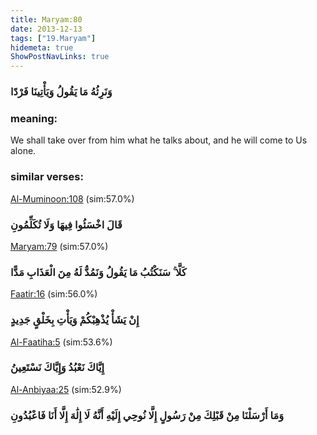 ```yaml
---
title: Maryam:80
date: 2013-12-13
tags: ["19.Maryam"]
hidemeta: true 
ShowPostNavLinks: true 
---
```

### وَنَرِثُهُ مَا يَقُولُ وَيَأْتِينَا فَرْدًا
### meaning: 
We shall take over from him what he talks about, and he will come to Us alone.
### similar verses: 

[Al-Muminoon:108](/23/108) (sim:57.0%)

### قَالَ اخْسَئُوا فِيهَا وَلَا تُكَلِّمُونِ

[Maryam:79](/19/79) (sim:57.0%)

### كَلَّا ۚ سَنَكْتُبُ مَا يَقُولُ وَنَمُدُّ لَهُ مِنَ الْعَذَابِ مَدًّا

[Faatir:16](/35/16) (sim:56.0%)

### إِنْ يَشَأْ يُذْهِبْكُمْ وَيَأْتِ بِخَلْقٍ جَدِيدٍ

[Al-Faatiha:5](/1/5) (sim:53.6%)

### إِيَّاكَ نَعْبُدُ وَإِيَّاكَ نَسْتَعِينُ

[Al-Anbiyaa:25](/21/25) (sim:52.9%)

### وَمَا أَرْسَلْنَا مِنْ قَبْلِكَ مِنْ رَسُولٍ إِلَّا نُوحِي إِلَيْهِ أَنَّهُ لَا إِلَٰهَ إِلَّا أَنَا فَاعْبُدُونِ
